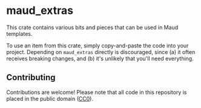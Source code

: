 # maud\_extras

This crate contains various bits and pieces that can be used in Maud templates.

To use an item from this crate, simply copy-and-paste the code into your project. Depending on `maud_extras` directly is discouraged, since (a) it often receives breaking changes, and (b) it's unlikely that you'll need everything.


## Contributing

Contributions are welcome! Please note that all code in this repository is placed in the public domain ([CC0]).

[CC0]: https://creativecommons.org/publicdomain/zero/1.0/
